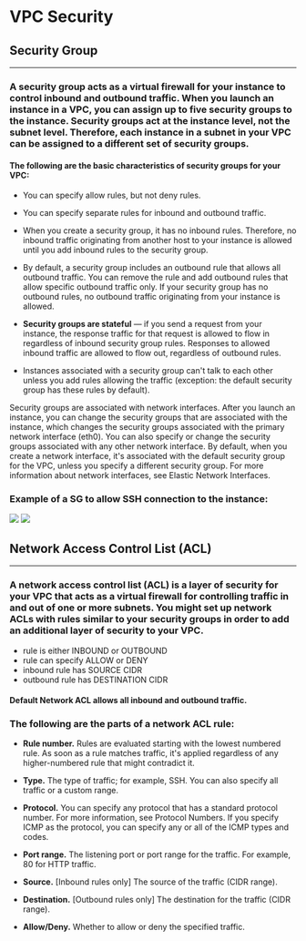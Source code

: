 # VPC Security

## Security Group
---
### A security group acts as a virtual firewall for your instance to control inbound and outbound traffic. When you launch an instance in a VPC, you can assign up to five security groups to the instance. Security groups act at the instance level, not the subnet level. Therefore, each instance in a subnet in your VPC can be assigned to a different set of security groups.

#### The following are the basic characteristics of security groups for your VPC:

- You can specify allow rules, but not deny rules.

- You can specify separate rules for inbound and outbound traffic.

- When you create a security group, it has no inbound rules. Therefore, no inbound traffic originating from another host to your instance is allowed until you add inbound rules to the security group.

- By default, a security group includes an outbound rule that allows all outbound traffic. You can remove the rule and add outbound rules that allow specific outbound traffic only. If your security group has no outbound rules, no outbound traffic originating from your instance is allowed.

- **Security groups are stateful** — if you send a request from your instance, the response traffic for that request is allowed to flow in regardless of inbound security group rules. Responses to allowed inbound traffic are allowed to flow out, regardless of outbound rules.

- Instances associated with a security group can't talk to each other unless you add rules allowing the traffic (exception: the default security group has these rules by default).

Security groups are associated with network interfaces. After you launch an instance, you can change the security groups that are associated with the instance, which changes the security groups associated with the primary network interface (eth0). You can also specify or change the security groups associated with any other network interface. By default, when you create a network interface, it's associated with the default security group for the VPC, unless you specify a different security group. For more information about network interfaces, see Elastic Network Interfaces.

### Example of a SG to allow SSH connection to the instance:
<img src="https://i.imgur.com/tAnBPqK.png"/>
<img src="https://i.imgur.com/jX2dI2w.png"/>


<br>

## Network Access Control List (ACL)
---
### A network access control list (ACL) is a layer of security for your VPC that acts as a virtual  firewall for controlling traffic in and out of one or more subnets. You might set up network ACLs with rules similar to your security groups in order to add an additional layer of security to your VPC.

- rule is either INBOUND or OUTBOUND
- rule can specify ALLOW or DENY
- inbound rule has SOURCE CIDR
- outbound rule has DESTINATION CIDR

#### Default Network ACL allows all inbound and outbound traffic.

### The following are the parts of a network ACL rule:

- **Rule number.** Rules are evaluated starting with the lowest numbered rule. As soon as a rule matches traffic, it's applied regardless of any higher-numbered rule that might contradict it.

- **Type.** The type of traffic; for example, SSH. You can also specify all traffic or a custom range.

- **Protocol.** You can specify any protocol that has a standard protocol number. For more information, see Protocol Numbers. If you specify ICMP as the protocol, you can specify any or all of the ICMP types and codes.

- **Port range.** The listening port or port range for the traffic. For example, 80 for HTTP traffic.

- **Source.** [Inbound rules only] The source of the traffic (CIDR range).

- **Destination.** [Outbound rules only] The destination for the traffic (CIDR range).

- **Allow/Deny.** Whether to allow or deny the specified traffic.